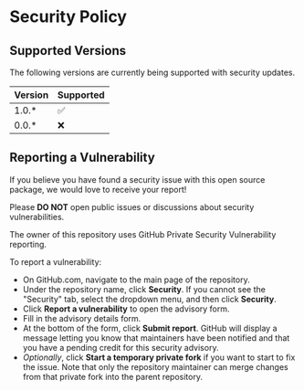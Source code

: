 # Security Policy

## Supported Versions

The following versions are currently being supported with security updates.

| Version | Supported          |
| ------- | ------------------ |
| 1.0.\*  | :white_check_mark: |
| 0.0.\*  | :x:                |

## Reporting a Vulnerability

If you believe you have found a security issue with this open source package, we would love to receive your report!

Please **DO NOT** open public issues or discussions about security vulnerabilities.

The owner of this repository uses GitHub Private Security Vulnerability reporting.

To report a vulnerability:

- On GitHub.com, navigate to the main page of the repository.
- Under the repository name, click **Security**.
  If you cannot see the "Security" tab, select the dropdown menu, and then click **Security**.
- Click **Report a vulnerability** to open the advisory form.
- Fill in the advisory details form.
- At the bottom of the form, click **Submit report**.
  GitHub will display a message letting you know that maintainers have been notified
  and that you have a pending credit for this security advisory.
- _Optionally_, click **Start a temporary private fork** if you want to start to fix the issue.
  Note that only the repository maintainer can merge changes from that private fork
  into the parent repository.
